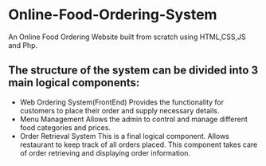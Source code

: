 # Online-Food-Ordering-System
An Online Food Ordering Website built from scratch using HTML,CSS,JS and Php.

## The structure of the system can be divided into 3 main logical components:
* Web Ordering System(FrontEnd)
Provides the functionality for customers to place their order and supply necessary details.
* Menu Management
Allows the admin to control and manage different food categories and prices.
* Order Retrieval System
This is a final logical component. Allows restaurant to keep track of all orders placed. 
This component takes care of order retrieving and displaying order information.



